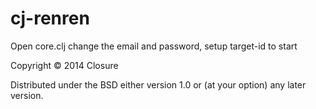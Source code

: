 # cj-renren

Open core.clj change the email and password, setup target-id to start

Copyright © 2014 Closure

Distributed under the BSD either version 1.0 or (at
your option) any later version.
